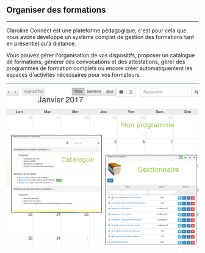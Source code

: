 ## Organiser des formations

---

Claroline Connect est une plateforme pédagogique, c'est pour cela que nous avons développé un système complet de gestion des formations tant en présentiel qu'à distance. 

Vous pouvez gérer l'organisation de vos dispositifs, proposer un catalogue de formations, générer des convocations et des attestations, gérer des programmes de formation complets ou encore créer automatiquement les espaces d'activités nécessaires pour vos formateurs. 


![](images/cursus-fig1.png)

